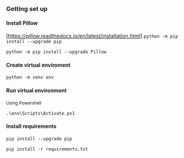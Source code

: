### Getting set up
#### Install Pillow
[https://pillow.readthedocs.io/en/latest/installation.html]
```python -m pip install --upgrade pip```

```python -m pip install --upgrade Pillow```

#### Create virtual enviroment
```python -m venv env```

#### Run virtual environment
<sub>Using Powershell</sub>

```.\env\Scripts\Activate.ps1```

#### Install requirements
```pip install --upgrade pip```

```pip install -r requirements.txt```